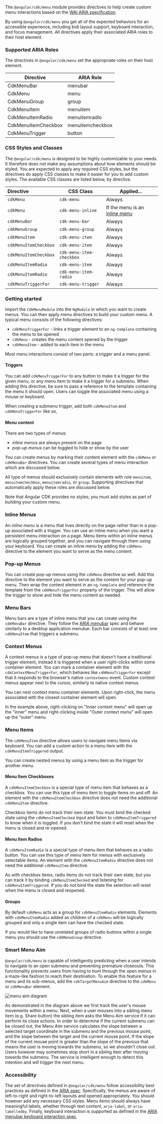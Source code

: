 The `@angular/cdk/menu` module provides directives to help create custom menu
interactions based on the [WAI ARIA specification][aria].

By using `@angular/cdk/menu` you get all of the expected behaviors for an accessible
experience, including bidi layout support, keyboard interaction, and focus management. All
directives apply their associated ARIA roles to their host element.

### Supported ARIA Roles

The directives in `@angular/cdk/menu` set the appropriate roles on their host element.

| Directive           | ARIA Role        |
|---------------------|------------------|
| CdkMenuBar          | menubar          |
| CdkMenu             | menu             |
| CdkMenuGroup        | group            |
| CdkMenuItem         | menuitem         |
| CdkMenuItemRadio    | menuitemradio    |
| CdkMenuItemCheckbox | menuitemcheckbox |
| CdkMenuTrigger      | button           |

### CSS Styles and Classes

The `@angular/cdk/menu` is designed to be highly customizable to your needs. It therefore does not
make any assumptions about how elements should be styled. You are expected to apply any required
CSS styles, but the directives do apply CSS classes to make it easier for you to add custom styles.
The available CSS classes are listed below, by directive.

| Directive             | CSS Class                | Applied...                                     |
|:----------------------|--------------------------|------------------------------------------------|
| `cdkMenu`             | `cdk-menu`               | Always                                         |
| `cdkMenu`             | `cdk-menu-inline`        | If the menu is an [inline menu](#menu-content) |
| `cdkMenuBar`          | `cdk-menu-bar`           | Always                                         |
| `cdkMenuGroup`        | `cdk-menu-group`         | Always                                         |
| `cdkMenuItem`         | `cdk-menu-item`          | Always                                         |
| `cdkMenuItemCheckbox` | `cdk-menu-item`          | Always                                         |
| `cdkMenuItemCheckbox` | `cdk-menu-item-checkbox` | Always                                         |
| `cdkMenuItemRadio`    | `cdk-menu-item`          | Always                                         |
| `cdkMenuItemRadio`    | `cdk-menu-item-radio`    | Always                                         |
| `cdkMenuTriggerFor`   | `cdk-menu-trigger`       | Always                                         |

### Getting started

Import the `CdkMenuModule` into the `NgModule` in which you want to create menus. You can then apply
menu directives to build your custom menu. A typical menu consists of the following directives:

- `cdkMenuTriggerFor` - links a trigger element to an `ng-template` containing the menu to be opened
- `cdkMenu` - creates the menu content opened by the trigger
- `cdkMenuItem` - added to each item in the menu

<!-- example({
  "example": "cdk-menu-standalone-menu",
  "file": "cdk-menu-standalone-menu-example.html"
  }) -->

Most menu interactions consist of two parts: a trigger and a menu panel.

#### Triggers

You can add `cdkMenuTriggerFor` to any button to make it a trigger for the given menu, or any menu
item to make it a trigger for a submenu. When adding this directive, be sure to pass a reference to
the template containing the menu it should open. Users can toggle the associated menu using a mouse
or keyboard.

<!-- example({"example":"cdk-menu-standalone-menu",
              "file":"cdk-menu-standalone-menu-example.html",
              "region":"trigger"}) -->

When creating a submenu trigger, add both `cdkMenuItem` and `cdkMenuTriggerFor` like so,

<!-- example({"example":"cdk-menu-menubar",
              "file":"cdk-menu-menubar-example.html",
              "region":"file-trigger"}) -->

#### Menu content

There are two types of menus:
* _inline menus_ are always present on the page
* _pop-up menus_ can be toggled to hide or show by the user

You can create menus by marking their content element with the `cdkMenu` or `cdkMenuBar`
directives. You can create several types of menu interaction which are discussed below.

All type of menus should exclusively contain elements with role `menuitem`, `menuitemcheckbox`,
`menuitemradio`, or `group`. Supporting directives that automatically apply these roles are
discussed below.

Note that Angular CDK provides no styles; you must add styles as part of building your custom menu.

### Inline Menus

An _inline menu_ is a menu that lives directly on the page rather than in a pop-up associated with a
trigger. You can use an inline menu when you want a persistent menu interaction on a page. Menu
items within an inline menus are logically grouped together, and you can navigate through them
using your keyboard. You can create an inline menu by adding the `cdkMenu` directive to the element
you want to serve as the menu content.

<!-- example({
  "example": "cdk-menu-inline",
  "file": "cdk-menu-inline-example.html"
  }) -->

### Pop-up Menus

You can create pop-up menus using the `cdkMenu` directive as well. Add this directive to the
element you want to serve as the content for your pop-up menu. Then wrap the content element in an
`ng-template` and reference the template from the `cdkMenuTriggerFor` property of the trigger. This
will allow the trigger to show and hide the menu content as needed.

<!-- example({
  "example": "cdk-menu-standalone-menu",
  "file": "cdk-menu-standalone-menu-example.html"
  }) -->

### Menu Bars

Menu bars are a type of inline menu that you can create using the `cdkMenuBar` directive. They
follow the [ARIA menubar][menubar] spec and behave similarly to a desktop application menubar. Each
bar consists of at least one `cdkMenuItem` that triggers a submenu.

<!-- example({
  "example": "cdk-menu-menubar",
  "file": "cdk-menu-menubar-example.html"
  }) -->

### Context Menus

A context menus is a type of pop-up menu that doesn't have a traditional trigger element, instead
it is triggered when a user right-clicks within some container element. You can mark a
container element with the `cdkContextMenuTriggerFor`, which behaves like `cdkMenuTriggerFor` except
that it responds to the browser's native `contextmenu` event. Custom context menus appear next to
the cursor, similarly to native context menus.

<!-- example({
  "example": "cdk-menu-context",
  "file": "cdk-menu-context-example.html"
  }) -->

You can nest context menu container elements. Upon right-click, the menu associated with the closest
container element will open.

<!-- example({
  "example": "cdk-menu-nested-context",
  "file": "cdk-menu-nested-context-example.html",
  "region": "triggers"
  }) -->

In the example above, right-clicking on "Inner context menu" will open up the "inner" menu and
right-clicking inside "Outer context menu" will open up the "outer" menu.

### Menu Items

The `cdkMenuItem` directive allows users to navigate menu items via keyboard.
You can add a custom action to a menu item with the `cdkMenuItemTriggered` output.

<!-- example({"example":"cdk-menu-standalone-stateful-menu",
              "file":"cdk-menu-standalone-stateful-menu-example.html",
              "region":"reset-item"}) -->

You can create nested menus by using a menu item as the trigger for another menu.

<!-- example({"example":"cdk-menu-menubar",
              "file":"cdk-menu-menubar-example.html",
              "region":"file-trigger"}) -->

#### Menu Item Checkboxes

A `cdkMenuItemCheckbox` is a special type of menu item that behaves as a checkbox. You can use this
type of menu item to toggle items on and off. An element with the `cdkMenuItemCheckbox` directive
does not need the additional `cdkMenuItem` directive.

Checkbox items do not track their own state. You must bind the checked state using the
`cdkMenuItemChecked` input and listen to `cdkMenuItemTriggered` to know when it is toggled. If you
don't bind the state it will reset when the menu is closed and re-opened.

<!-- example({"example":"cdk-menu-standalone-stateful-menu",
              "file":"cdk-menu-standalone-stateful-menu-example.html",
              "region":"bold-item"}) -->

#### Menu Item Radios

A `cdkMenuItemRadio` is a special type of menu item that behaves as a radio button. You can use this
type of menu item for menus with exclusively selectable items. An element with the `cdkMenuItemRadio`
directive does not need the additional `cdkMenuItem` directive.

As with checkbox items, radio items do not track their own state, but you can track it by binding
`cdkMenuItemChecked` and listening for `cdkMenuItemTriggered`. If you do not bind the state the
selection will reset when the menu is closed and reopened.

<!-- example({"example":"cdk-menu-standalone-stateful-menu",
              "file":"cdk-menu-standalone-stateful-menu-example.html",
              "region":"size-items"}) -->

#### Groups

By default `cdkMenu` acts as a group for `cdkMenuItemRadio` elements. Elements with
`cdkMenuItemRadio` added as children of a `cdkMenu` will be logically grouped and only a single item
can have the checked state.

If you would like to have unrelated groups of radio buttons within a single menu you should use the
`cdkMenuGroup` directive.

<!-- example({
  "example": "cdk-menu-standalone-stateful-menu",
  "file": "cdk-menu-standalone-stateful-menu-example.html"
  }) -->

### Smart Menu Aim

`@angular/cdk/menu` is capable of intelligently predicting when a user intends to navigate to an
open submenu and preventing premature closeouts. This functionality prevents users from having to
hunt through the open menus in a maze-like fashion to reach their destination. To enable this
feature for a menu and its sub-menus, add the `cdkTargetMenuAim` directive to the `cdkMenu` or
`cdkMenuBar` element.

![menu aim diagram][diagram]

As demonstrated in the diagram above we first track the user's mouse movements within a menu. Next,
when a user mouses into a sibling menu item (e.g. Share button) the sibling item asks the Menu Aim
service if it can perform its close actions. In order to determine if the current submenu can be
closed out, the Menu Aim service calculates the slope between a selected target coordinate in the
submenu and the previous mouse point, and the slope between the target and the current mouse point.
If the slope of the current mouse point is greater than the slope of the previous that means the
user is moving towards the submenu, so we shouldn't close out. Users however may sometimes stop
short in a sibling item after moving towards the submenu. The service is intelligent enough to
detect this intention and will trigger the next menu.

### Accessibility

The set of directives defined in `@angular/cdk/menu` follow accessibility best practices as defined
in the [ARIA spec][menubar]. Specifically, the menus are aware of left-to-right and right-to-left
layouts and opened appropriately. You should however add any necessary CSS styles. Menu items should
always have meaningful labels, whether through text content, `aria-label`, or `aria-labelledby`.
Finally, keyboard interaction is supported as defined in the [ARIA menubar keyboard interaction spec][keyboard].

<!-- links -->

[aria]: https://www.w3.org/TR/wai-aria-1.1/ 'ARIA Spec'
[menubar]: https://www.w3.org/TR/wai-aria-practices-1.1/#menu 'ARIA Menubar Pattern'
[keyboard]:
  https://www.w3.org/TR/wai-aria-practices-1.1/#keyboard-interaction-12
  'ARIA Menubar Keyboard Interaction'
[diagram]: https://material.angular.io/assets/img/menuaim.png 'Menu Aim Diagram'
